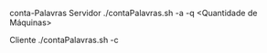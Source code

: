 conta-Palavras
Servidor
./contaPalavras.sh -a <arquivo> -q <Quantidade de Máquinas>
  
Cliente
./contaPalavras.sh -c <Ip do Servidor>
